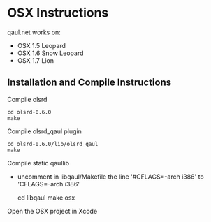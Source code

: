 OSX Instructions
================

qaul.net works on:
* OSX 1.5 Leopard
* OSX 1.6 Snow Leopard
* OSX 1.7 Lion


Installation and Compile Instructions
--------------------------------------

Compile olsrd

    cd olsrd-0.6.0
    make

Compile olsrd_qaul plugin

    cd olsrd-0.6.0/lib/olsrd_qaul
    make

Compile static qaullib
* uncomment in libqaul/Makefile the line '#CFLAGS=-arch i386' to 'CFLAGS=-arch i386' 

    cd libqaul
    make osx

Open the OSX project in Xcode

    
